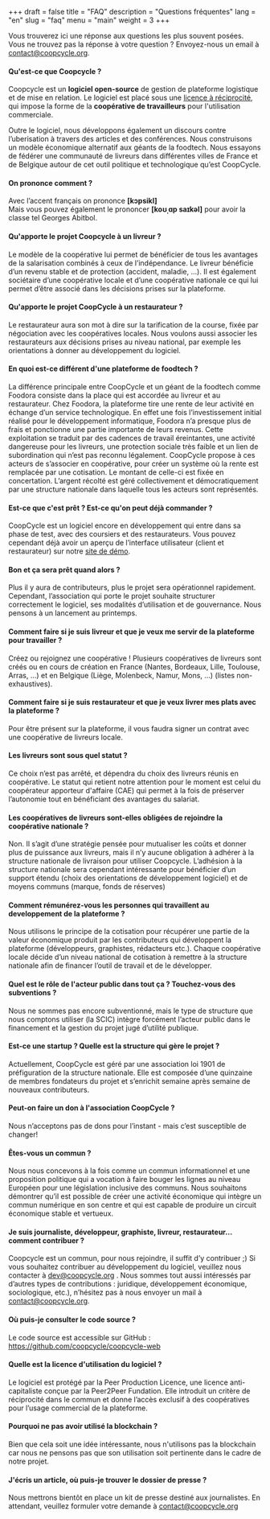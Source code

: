 +++
draft = false
title = "FAQ"
description = "Questions fréquentes"
lang = "en"
slug = "faq"
menu = "main"
weight = 3
+++

Vous trouverez ici une réponse aux questions les plus souvent posées.
<br>
Vous ne trouvez pas la réponse à votre question ? Envoyez-nous un email à <a href="mailto:contact@coopcycle.org">contact@coopcycle.org</a>.

#### Qu'est-ce que Coopcycle ?

Coopcycle est un **logiciel open-source** de gestion de plateforme logistique et de mise en relation. Le logiciel est placé sous une [licence à réciprocité](http://wiki.p2pfoundation.net/Peer_Production_License), qui impose la forme de la **coopérative de travailleurs** pour l'utilisation commerciale.

Outre le logiciel, nous développons également un discours contre l’uberisation à travers des articles et des conférences. Nous construisons un modèle économique alternatif aux géants de la foodtech. Nous essayons de fédérer une communauté de livreurs dans différentes villes de France et de Belgique autour de cet outil politique et technologique qu’est CoopCycle.

#### On prononce comment ?

Avec l’accent français on prononce **[kɔpsikl]**
<br>
Mais vous pouvez également le prononcer **[koʊˌɑp saɪkəl]** pour avoir la classe tel Georges Abitbol.

#### Qu'apporte le projet Coopcycle à un livreur ?

Le modèle de la coopérative lui permet de bénéficier de tous les avantages de la salarisation combinés à ceux de l’indépendance. Le livreur bénéficie d’un revenu stable et de protection (accident, maladie, …). Il est également sociétaire d’une coopérative locale et d’une coopérative nationale ce qui lui permet d’être associé dans les décisions prises sur la plateforme.

#### Qu'apporte le projet CoopCycle à un restaurateur ?

Le restaurateur aura son mot à dire sur la tarification de la course, fixée par négociation avec les coopératives locales. Nous voulons aussi associer les restaurateurs aux décisions prises au niveau national, par exemple les orientations à donner au développement du logiciel.

#### En quoi est-ce différent d'une plateforme de foodtech ?

La différence principale entre CoopCycle et un géant de la foodtech comme Foodora consiste dans la place qui est accordée au livreur et au restaurateur. Chez Foodora, la plateforme tire une rente de leur activité en échange d’un service technologique. En effet une fois l’investissement initial réalisé pour le développement informatique, Foodora n’a presque plus de frais et ponctionne une partie importante de leurs revenus. Cette exploitation se traduit par des cadences de travail éreintantes, une activité dangereuse pour les livreurs, une protection sociale très faible et un lien de subordination qui n’est pas reconnu légalement.
CoopCycle propose à ces acteurs de s’associer en coopérative, pour créer un système où la rente est remplacée par une cotisation. Le montant de celle-ci est fixée en concertation. L’argent récolté est géré collectivement et démocratiquement par une structure nationale dans laquelle tous les acteurs sont représentés.

#### Est-ce que c'est prêt ? Est-ce qu'on peut déjà commander ?

CoopCycle est un logiciel encore en développement qui entre dans sa phase de test, avec des coursiers et des restaurateurs. Vous pouvez cependant déjà avoir un aperçu de l’interface utilisateur (client et restaurateur) sur notre [site de démo](https://demo.coopcycle.org).

#### Bon et ça sera prêt quand alors ?

Plus il y aura de contributeurs, plus le projet sera opérationnel rapidement. Cependant, l’association qui porte le projet souhaite structurer correctement le logiciel, ses modalités d’utilisation et de gouvernance. Nous pensons à un lancement au printemps.

#### Comment faire si je suis livreur et que je veux me servir de la plateforme pour travailler ?

Créez ou rejoignez une coopérative ! Plusieurs coopératives de livreurs sont créés ou en cours de création en France (Nantes, Bordeaux, Lille, Toulouse, Arras, …) et en Belgique (Liège, Molenbeck, Namur, Mons, …) (listes non-exhaustives).

#### Comment faire si je suis restaurateur et que je veux livrer mes plats avec la plateforme ?
Pour être présent sur la plateforme, il vous faudra signer un contrat avec une coopérative de livreurs locale.

#### Les livreurs sont sous quel statut ?

Ce choix n’est pas arrêté, et dépendra du choix des livreurs réunis en coopérative. Le statut qui retient notre attention pour le moment est celui du coopérateur apporteur d'affaire (CAE) qui permet à la fois de préserver l’autonomie tout en bénéficiant des avantages du salariat.

#### Les coopératives de livreurs sont-elles obligées de rejoindre la coopérative nationale ?

Non. Il s’agit d’une stratégie pensée pour mutualiser les coûts et donner plus de puissance aux livreurs, mais il n’y aucune obligation à adhérer à la structure nationale de livraison pour utiliser Coopcycle. L’adhésion à la structure nationale sera cependant intéressante pour bénéficier d’un support étendu (choix des orientations de développement logiciel) et de moyens communs (marque, fonds de réserves)

#### Comment rémunérez-vous les personnes qui travaillent au developpement de la plateforme ?

Nous utilisons le principe de la cotisation pour récupérer une partie de la valeur économique produit par les contributeurs qui développent la plateforme (développeurs, graphistes, rédacteurs etc.). Chaque coopérative locale décide d’un niveau national de cotisation à remettre à la structure nationale afin de financer l’outil de travail et de le développer.

#### Quel est le rôle de l'acteur public dans tout ça ? Touchez-vous des subventions ?

Nous ne sommes pas encore subventionné, mais le type de structure que nous comptons utiliser (la SCIC) intègre forcément l’acteur public dans le financement et la gestion du projet jugé d’utilité publique.

#### Est-ce une startup ? Quelle est la structure qui gère le projet ?

Actuellement, CoopCycle est géré par une association loi 1901 de préfiguration de la structure nationale. Elle est composée d’une quinzaine de membres fondateurs du projet et s’enrichit semaine après semaine de nouveaux contributeurs.

#### Peut-on faire un don à l'association CoopCycle ?

Nous n’acceptons pas de dons pour l’instant - mais c’est susceptible de changer!

#### Êtes-vous un commun ?

Nous nous concevons à la fois comme un commun informationnel et une proposition politique qui a vocation à faire bouger les lignes au niveau Européen pour une législation inclusive des communs. Nous souhaitons démontrer qu’il est possible de créer une activité économique qui intègre un commun numérique en son centre et qui est capable de produire un circuit économique stable et vertueux.

#### Je suis journaliste, développeur, graphiste, livreur, restaurateur… comment contribuer ?

Coopcycle est un commun, pour nous rejoindre, il suffit d’y contribuer ;)
Si vous souhaitez contribuer au développement du logiciel, veuillez nous contacter à <a href="mailto:dev@coopcycle.org">dev@coopcycle.org</a> .
Nous sommes tout aussi intéressés par d’autres types de contributions : juridique, développement économique, sociologique, etc.), n’hésitez pas à nous envoyer un mail à <a href="mailto:contact@coopcycle.org">contact@coopcycle.org</a>.

#### Où puis-je consulter le code source ?

Le code source est accessible sur GitHub : https://github.com/coopcycle/coopcycle-web

#### Quelle est la licence d'utilisation du logiciel ?

Le logiciel est protégé par la Peer Production Licence, une licence anti-capitaliste conçue par la Peer2Peer Fundation. Elle introduit un critère de réciprocité dans le commun et donne l’accès exclusif à des coopératives pour l’usage commercial de la plateforme.

#### Pourquoi ne pas avoir utilisé la blockchain ?

Bien que cela soit une idée intéressante, nous n'utilisons pas la blockchain car nous ne pensons pas que son utilisation soit pertinente dans le cadre de notre projet.

#### J'écris un article, où puis-je trouver le dossier de presse ?

Nous mettrons bientôt en place un kit de presse destiné aux journalistes. En attendant, veuillez formuler votre demande à <a href="mailto:contact@coopcycle.org">contact@coopcycle.org</a>
